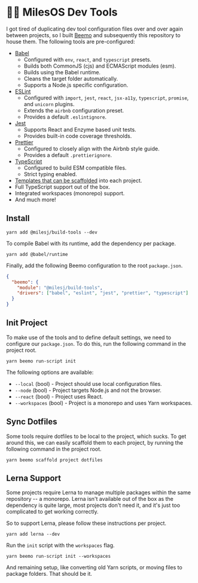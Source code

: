 # 👨‍💻 MilesOS Dev Tools

I got tired of duplicating dev tool configuration files over and over again between projects, so I
built [Beemo](https://github.com/milesj/beemo) and subsequently this repository to house them. The
following tools are pre-configured:

- [Babel](https://github.com/milesj/build-tool-config/blob/master/packages/config/configs/babel.js)
  - Configured with `env`, `react`, and `typescript` presets.
  - Builds both CommonJS (cjs) and ECMAScript modules (esm).
  - Builds using the Babel runtime.
  - Cleans the target folder automatically.
  - Supports a Node.js specific configuration.
- [ESLint](https://github.com/milesj/build-tool-config/blob/master/packages/config/configs/eslint.js)
  - Configured with `import`, `jest`, `react`, `jsx-a11y`, `typescript`, `promise`, and `unicorn`
    plugins.
  - Extends the `airbnb` configuration preset.
  - Provides a default `.eslintignore`.
- [Jest](https://github.com/milesj/build-tool-config/blob/master/packages/config/configs/jest.js)
  - Supports React and Enzyme based unit tests.
  - Provides built-in code coverage thresholds.
- [Prettier](https://github.com/milesj/build-tool-config/blob/master/packages/config/configs/prettier.js)
  - Configured to closely align with the Airbnb style guide.
  - Provides a default `.prettierignore`.
- [TypeScript](https://github.com/milesj/build-tool-config/blob/master/packages/config/configs/typescript.js)
  - Configured to build ESM compatible files.
  - Strict typing enabled.
- [Templates that can be scaffolded](https://github.com/milesj/build-tool-config/tree/master/packages/config/templates)
  into each project.
- Full TypeScript support out of the box.
- Integrated workspaces (monorepo) support.
- And much more!

## Install

```
yarn add @milesj/build-tools --dev
```

To compile Babel with its runtime, add the dependency per package.

```
yarn add @babel/runtime
```

Finally, add the following Beemo configuration to the root `package.json`.

```json
{
  "beemo": {
    "module": "@milesj/build-tools",
    "drivers": ["babel", "eslint", "jest", "prettier", "typescript"]
  }
}
```

## Init Project

To make use of the tools and to define default settings, we need to configure our `package.json`. To
do this, run the following command in the project root.

```
yarn beemo run-script init
```

The following options are available:

- `--local` (bool) - Project should use local configuration files.
- `--node` (bool) - Project targets Node.js and not the browser.
- `--react` (bool) - Project uses React.
- `--workspaces` (bool) - Project is a monorepo and uses Yarn workspaces.

## Sync Dotfiles

Some tools require dotfiles to be local to the project, which sucks. To get around this, we can
easily scaffold them to each project, by running the following command in the project root.

```
yarn beemo scaffold project dotfiles
```

## Lerna Support

Some projects require Lerna to manage multiple packages within the same repository -- a monorepo.
Lerna isn't available out of the box as the dependency is quite large, most projects don't need it,
and it's just too complicated to get working correctly.

So to support Lerna, please follow these instructions per project.

```
yarn add lerna --dev
```

Run the `init` script with the `workspaces` flag.

```
yarn beemo run-script init --workspaces
```

And remaining setup, like converting old Yarn scripts, or moving files to package folders. That
should be it.
